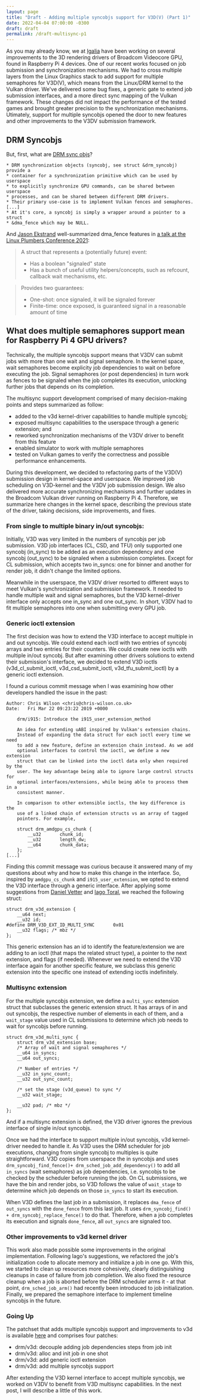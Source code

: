 ```yaml
---
layout: page
title: "Draft - Adding multiple syncobjs support for V3D(V) (Part 1)"
date: 2022-04-04 07:00:00 -0300
draft: draft
permalink: /draft-multisync-p1
---
```


As you may already know, we at
[Igalia](https://www.igalia.com/technology/graphics) have been working on
several improvements to the 3D rendering drivers of Broadcom Videocore GPU,
found in Raspberry Pi 4 devices. One of our recent works focused on job
submission and synchronization mechanisms. We had to cross multiple layers
from the Linux Graphics stack to add support for multiple semaphores for
V3D(V), which means from the Linux/DRM kernel to the Vulkan driver. We've
delivered some bug fixes, a generic gate to extend job submission interfaces,
and a more direct sync mapping of the Vulkan framework. These changes did
not impact the performance of the tested games and brought greater precision
to the synchronization mechanisms. Utimately, support for multiple syncobjs
opened the door to new features and other improvements to the V3DV submission
framework.

## DRM Syncobjs

But, first, what are [DRM sync objs](https://dri.freedesktop.org/docs/drm/gpu/drm-mm.html?highlight=syncobjs#drm-sync-objects)?

```
* DRM synchronization objects (syncobj, see struct &drm_syncobj) provide a
* container for a synchronization primitive which can be used by userspace
* to explicitly synchronize GPU commands, can be shared between userspace
* processes, and can be shared between different DRM drivers.
* Their primary use-case is to implement Vulkan fences and semaphores.
[...]
* At it's core, a syncobj is simply a wrapper around a pointer to a struct
* &dma_fence which may be NULL.
```

And [Jason Ekstrand](https://www.jlekstrand.net/jason/blog/) well-summarized
dma\_fence features in [a talk at the Linux Plumbers Conference
2021](https://youtu.be/ch-N11yDCq0?t=13508):

> A struct that represents a (potentially future) event:
> - Has a boolean "signaled" state
> - Has a bunch of useful utility helpers/concepts, such as refcount, callback wait mechanisms, etc.

> Provides two guarantees:
> - One-shot: once signaled, it will be signaled forever
> - Finite-time: once exposed, is guaranteed signal in a reasonable amount of time

## What does multiple semaphores support mean for Raspberry Pi 4 GPU drivers?

Technically, the multiple syncobjs support means that V3DV can submit jobs with
more than one wait and signal semaphore. In the kernel space, wait semaphores
become explicity job dependencies to wait on before executing the job. Signal
semaphores (or post dependencies) in turn work as fences to be signaled when
the job completes its execution, unlocking further jobs that depends on its
completion. 

The multisync support development comprised of many decision-making points and
steps summarized as follow:
- added to the v3d kernel-driver capabilities to handle multiple syncobj;
- exposed multisync capabilities to the userspace through a generic extension;
  and
- reworked synchronization mechanisms of the V3DV driver to benefit from this
  feature
- enabled simulator to work with multiple semaphores
- tested on Vulkan games to verify the correctness and possible performance
  enhancements.

During this development, we decided to refactoring parts of the V3D(V)
submission design in kernel-space and userspace. We improved job scheduling on
V3D-kernel and the V3DV job submission design. We also delivered more accurate
synchronizing mechanisms and further updates in the Broadcom Vulkan driver
running on Raspberry Pi 4. Therefore, we summarize here changes in the kernel
space, describing the previous state of the driver, taking decisions, side
improvements, and fixes.

### From single to multiple binary in/out syncobjs:

Initially, V3D was very limited in the numbers of syncobjs per job
submission. V3D job interfaces (CL, CSD, and TFU) only supported one syncobj
(in\_sync) to be added as an execution dependency and one syncobj (out\_sync) to
be signaled when a submission completes. Except for CL submission, which
accepts two in\_syncs: one for binner and another for render job, it didn't
change the limited options.

Meanwhile in the userspace, the V3DV driver resorted to different ways to meet
Vulkan's synchronization and submission framework. It needed to handle multiple
wait and signal semaphores, but the V3D kernel-driver interface only accepts
one in\_sync and one out\_sync. In short, V3DV had to fit multiple semaphores
into one when submitting every GPU job.

### Generic ioctl extension

The first decision was how to extend the V3D interface to accept multiple in
and out syncobjs. We could extend each ioctl with two entries of syncobj arrays
and two entries for their counters. We could create new ioctls with multiple
in/out syncobj. But after examining other drivers solutions to extend their
submission's interface, we decided to extend V3D ioctls (v3d\_cl\_submit\_ioctl,
v3d\_csd\_submit\_ioctl, v3d\_tfu\_submit\_ioctl) by a generic ioctl extension.

I found a curious commit message when I was examining how other developers
handled the issue in the past:

```
Author: Chris Wilson <chris@chris-wilson.co.uk>
Date:   Fri Mar 22 09:23:22 2019 +0000

    drm/i915: Introduce the i915_user_extension_method
    
    An idea for extending uABI inspired by Vulkan's extension chains.
    Instead of expanding the data struct for each ioctl every time we need
    to add a new feature, define an extension chain instead. As we add
    optional interfaces to control the ioctl, we define a new extension
    struct that can be linked into the ioctl data only when required by the
    user. The key advantage being able to ignore large control structs for
    optional interfaces/extensions, while being able to process them in a
    consistent manner.
    
    In comparison to other extensible ioctls, the key difference is the
    use of a linked chain of extension structs vs an array of tagged
    pointers. For example,
    
    struct drm_amdgpu_cs_chunk {
    	__u32		chunk_id;
        __u32		length_dw;
        __u64		chunk_data;
    };
[...]
```

Finding this commit message was curious because it answered many of my
questions about why and how to make this change in the interface. So, inspired
by `amdgpu_cs_chunk` and `i915_user_extension`, we opted to extend the V3D
interface through a generic interface. After applying some suggestions from
[Daniel Vetter](https://blog.ffwll.ch) and [Iago
Toral](https://blogs.igalia.com/itoral), we reached the following struct:

```
struct drm_v3d_extension {
	__u64 next;
	__u32 id;
#define DRM_V3D_EXT_ID_MULTI_SYNC		0x01
	__u32 flags; /* mbz */
};
```

This generic extension has an id to identify the feature/extension we are
adding to an ioctl (that maps the related struct type), a pointer to the next
extension, and flags (if needed). Whenever we need to extend the V3D interface
again for another specific feature, we subclass this generic extension into the
specific one instead of extending ioctls indefinitely.

### Multisync extension

For the multiple syncobjs extension, we define a `multi_sync` extension struct
that subclasses the generic extension struct. It has arrays of in and out
syncobjs, the respective number of elements in each of them, and a `wait_stage`
value used in CL submissions to determine which job needs to wait for syncobjs
before running.

```
struct drm_v3d_multi_sync {
	struct drm_v3d_extension base;
	/* Array of wait and signal semaphores */
	__u64 in_syncs;
	__u64 out_syncs;

	/* Number of entries */
	__u32 in_sync_count;
	__u32 out_sync_count;

	/* set the stage (v3d_queue) to sync */
	__u32 wait_stage;

	__u32 pad; /* mbz */
};
```

And if a multisync extension is defined, the V3D driver ignores the previous
interface of single in/out syncobjs.

Once we had the interface to support multiple in/out syncobjs, v3d
kernel-driver needed to handle it. As V3D uses the DRM scheduler for job
executions, changing from single syncobj to multiples is quite straightforward.
V3D copies from userspace the in syncobjs and uses `drm_syncobj_find_fence()+
drm_sched_job_add_dependency()` to add all `in_syncs` (wait semaphores) as job
dependencies, i.e. syncobjs to be checked by the scheduler before running the
job. On CL submissions, we have the bin and render jobs, so V3D follows the
value of `wait_stage` to determine which job depends on those `in_syncs` to start
its execution.

When V3D defines the last job in a submission, it replaces `dma_fence` of
`out_syncs` with the `done_fence` from this last job. It uses `drm_syncobj_find() +
drm_syncobj_replace_fence()` to do that. Therefore, when a job completes its
execution and signals `done_fence`, all `out_syncs` are signaled too. 

### Other improvements to v3d kernel driver

This work also made possible some improvements in the original implementation.
Following Iago's suggestions, we refactored the job's initialization code to
allocate memory and initialize a job in one go. With this, we started to clean
up resources more cohesively, clearly distinguishing cleanups in case of
failure from job completion. We also fixed the resource cleanup when a job is
aborted before the DRM scheduler arms it - at that point, `drm_sched_job_arm()`
had recently been introduced to job initialization. Finally, we prepared the
semaphore interface to implement timeline syncobjs in the future.

### Going Up

The patchset that adds multiple syncobjs support and improvements to v3d is
available [here](https://patchwork.freedesktop.org/series/93388/) and comprises
four patches:

* drm/v3d: decouple adding job dependencies steps from job init
* drm/v3d: alloc and init job in one shot
* drm/v3d: add generic ioctl extension
* drm/v3d: add multiple syncobjs support

After extending the V3D kernel interface to accept multiple syncobjs, we worked
on V3DV to benefit from V3D multisync capabilities. In the next post, I will
describe a little of this work.
